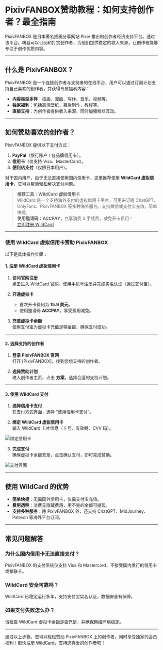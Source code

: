 # PixivFANBOX赞助教程：如何支持创作者？最全指南

PixivFANBOX 是日本著名插画分享网站 Pixiv 推出的创作者经济支持平台。通过该平台，粉丝可以订阅和打赏创作者，为他们提供稳定的收入来源，让创作者能够专注于创作优质内容。

---

## 什么是 PixivFANBOX？

PixivFANBOX 是一个连接创作者与支持者的在线平台，用户可以通过订阅计划支持自己喜欢的创作者，并获得专属福利内容：

- **内容类型多样**：插画、漫画、写作、音乐、视频等。
- **独家福利**：包括高清壁纸、幕后制作、教程等。
- **直接支持**：为创作者提供收入来源，同时加强粉丝互动。

---

## 如何赞助喜欢的创作者？

PixivFANBOX 提供以下支付方式：

1. **PayPal**（银行账户 / 各品牌信用卡）。
2. **信用卡**（仅支持 Visa、MasterCard）。
3. **便利店支付**（仅限日本用户）。

对于国内用户，由于无法直接使用国内信用卡，这里推荐使用 **WildCard 虚拟信用卡**，它可以帮助轻松解决支付问题。

> **推荐工具：WildCard 虚拟信用卡**  
> WildCard 是一个支持海外支付的虚拟信用卡平台，可用来订阅 ChatGPT、OnlyFans、PixivFANBOX 等多种海外服务。支持微信或支付宝充值，简单快捷。  
> **使用邀请码：ACCPAY**，立享消费 0 手续费，减免开卡费用！  
> [立即注册 WildCard](https://bit.ly/bewildcard)

---

### 使用 WildCard 虚拟信用卡赞助 PixivFANBOX

以下是具体操作步骤：

#### 1. 注册 WildCard 虚拟信用卡

1. **访问官网注册**  
   [点击进入 WildCard 官网](https://bit.ly/bewildcard)。使用手机号注册并完成实名认证（通过支付宝）。

2. **开通虚拟卡**  
   - 首次开卡费用为 **15.9 美元**。
   - 使用邀请码 **ACCPAY**，享受费用减免。

3. **充值虚拟卡余额**  
   使用支付宝为虚拟卡充值足够金额，确保支付成功。

---

#### 2. 选择支持的创作者

1. **登录 PixivFANBOX 官网**  
   打开 [PixivFANBOX]，找到您想支持的创作者。

2. **选择赞助计划**  
   进入创作者主页，点击 **方案**，选择合适的支持计划。


---

#### 3. 使用 WildCard 支付

1. **选择信用卡支付**  
   在支付方式界面，选择 “使用信用卡支付”。

2. **绑定 WildCard 虚拟信用卡**  
   输入 WildCard 卡片信息（卡号、有效期、CVV 码）。

![绑定信用卡](https://cdn.jsdelivr.net/gh/CalmXM/Images/img/wildcard_pixivFanBox_bindCreditCard.png)

3. **完成支付**  
   确保虚拟卡余额充足，点击确认支付，即可完成赞助。

![支付界面](https://cdn.jsdelivr.net/gh/CalmXM/Images/img/wildcard_pixivFanBox_payment.png)

---

## 使用 WildCard 的优势

- **简单快捷**：无需国外信用卡，仅需支付宝充值。
- **费用透明**：消费无隐藏费用，用不完的余额可提现。
- **支持多种服务**：除 PixivFANBOX 外，还支持 ChatGPT、MidJourney、Patreon 等海外平台订阅。

---

## 常见问题解答

### 为什么国内信用卡无法直接支付？
PixivFANBOX 的支付系统仅支持 Visa 和 Mastercard，不接受国内发行的信用卡或银联卡。

### WildCard 安全可靠吗？
WildCard 已稳定运行多年，支持支付宝实名认证，数据安全有保障。

### 如果支付失败怎么办？
请检查 WildCard 虚拟卡余额是否充足，并确保网络环境稳定。

---

通过以上步骤，您可以轻松赞助 PixivFANBOX 上的创作者，同时享受独家的会员福利！赶快注册 [WildCard](https://bit.ly/bewildcard)，支持您喜爱的创作者吧！
